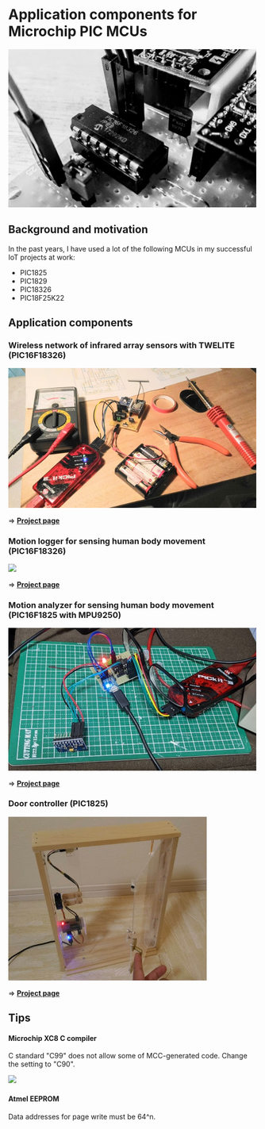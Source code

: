 # Application components for Microchip PIC MCUs

<img src="./doc/pic16f18326.jpg" width="500">

## Background and motivation

In the past years, I have used a lot of the following MCUs in my successful IoT projects at work:
- PIC1825
- PIC1829
- PIC18326
- PIC18F25K22

## Application components

### Wireless network of infrared array sensors with TWELITE (PIC16F18326)

<img src="./doc/twelite-dip.jpg" width="500">

=> **[Project page](TWELITE.md)**

### Motion logger for sensing human body movement (PIC16F18326)

<img src="./doc/motion_measurement_system.jpg" width="500">

=> **[Project page](MOTION_LOGGER.md)**

### Motion analyzer for sensing human body movement (PIC16F1825 with MPU9250)

<img src="./doc/pic16f1825_board.jpg" width="500">

=> **[Project page](I2C_LIB_EVAL.md)**

### Door controller (PIC1825)

<img src="./doc/door_controller.jpg" width="400">

=> **[Project page](DOOR_CONTROLLER.md)**

## Tips

#### Microchip XC8 C compiler

C standard "C99" does not allow some of MCC-generated code. Change the setting to "C90".

![](./doc/C90_standard.jpg)

#### Atmel EEPROM

Data addresses for page write must be 64^n.
